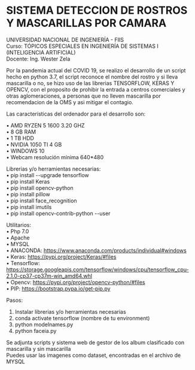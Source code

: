 # SISTEMA DETECCION DE ROSTROS Y MASCARILLAS POR CAMARA
UNIVERSIDAD NACIONAL DE INGENIERÍA - FIIS <br>
Curso: TÓPICOS ESPECIALES EN INGENIERÍA DE SISTEMAS I (INTELIGENCIA ARTIFICIAL)<br>
Docente: Ing. Wester Zela

Por la pandemia actual del COVID 19, se realizo el desarrollo de un script hecho en python 3.7, el script reconoce el nombre del rostro y si lleva mascarilla o no, se hizo uso de las librerias TENSORFLOW, KERAS Y OPENCV, con el proposito de prohibir la entrada a centros comerciales y otras aglomeraciones, a personas que no lleven mascarilla por recomendacion de la OMS y asi mitigar el contagio.

Las características del ordenador para el desarrollo son:

•	AMD RYZEN 5 1600 3.20 GHZ<br>
•	8 GB RAM<br>
•	1 TB HDD<br>
•	NVIDIA 1050 TI 4 GB<br>
•	WINDOWS 10<br>
•	Webcam resolución mínima 640*480<br>

Librerias y/o herramientas necesarias:<br>
•	pip install --upgrade tensorflow<br>
•	pip install Keras<br>
•	pip install opencv-python<br>
•	pip install pillow<br>
•	pip install face_recognition<br>
•	pip install imutils<br>
•	pip install opencv-contrib-python --user<br>

Utilitarios:<br>
•	Php 7.0<br>
•	Apache<br>
•	MYSQL<br>
•	ANACONDA: https://www.anaconda.com/products/individual#windows<br>
•	Keras: https://pypi.org/project/Keras/#files<br>
•	Tensorflow: https://storage.googleapis.com/tensorflow/windows/cpu/tensorflow_cpu-2.1.0-cp37-cp37m-win_amd64.whl<br>
•	Opencv: https://pypi.org/project/opencv-python/#files<br>
•	PIP: https://bootstrap.pypa.io/get-pip.py

Pasos:<br>
1. Instalar librerias y/o herramientas necesarias<br>
2. conda activate tensorflow (nombre de tu environment)<br>
3. python modelnames.py<br>
4. python faceia.py<br>

Se adjunta scripts y sistema web de gestor de los album clasificado con mascarilla y sin mascarilla<br>
Puedes usar las imagenes como dataset, encontradas en el archivo de MYSQL
